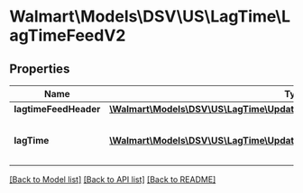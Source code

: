 # Walmart\Models\DSV\US\LagTime\LagTimeFeedV2

## Properties

Name | Type | Description | Notes
------------ | ------------- | ------------- | -------------
**lagtimeFeedHeader** | [**\Walmart\Models\DSV\US\LagTime\UpdateLagTimeBulkRequestLagtimeFeedHeader**](UpdateLagTimeBulkRequestLagtimeFeedHeader.md) |  |
**lagTime** | [**\Walmart\Models\DSV\US\LagTime\UpdateLagTimeBulkRequestLagTimeInner[]**](UpdateLagTimeBulkRequestLagTimeInner.md) | Specifies an array of objects for lag time. |


[[Back to Model list]](./) [[Back to API list]](../../../../../README.md#supported-apis) [[Back to README]](../../../../../README.md)
